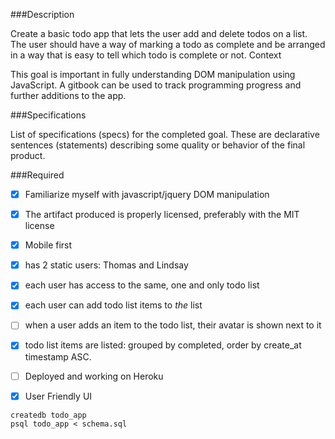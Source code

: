  ###Description

Create a basic todo app that lets the user add and delete todos on a list. The user should have a way of marking a todo as complete and be arranged in a way that is easy to tell which todo is complete or not.
Context

This goal is important in fully understanding DOM manipulation using JavaScript. A gitbook can be used to track programming progress and further additions to the app.

###Specifications

List of specifications (specs) for the completed goal. These are declarative sentences (statements) describing some quality or behavior of the final product.

###Required

- [X] Familiarize myself with javascript/jquery DOM manipulation
- [X] The artifact produced is properly licensed, preferably with the MIT license
- [X] Mobile first
- [X] has 2 static users: Thomas and Lindsay
- [X] each user has access to the same, one and only todo list
- [X] each user can add todo list items to _the_ list
- [ ] when a user adds an item to the todo list, their avatar is shown next to it
- [X] todo list items are listed: grouped by completed, order by create_at timestamp ASC.
- [ ] Deployed and working on Heroku
- [X] User Friendly UI


```
createdb todo_app
psql todo_app < schema.sql
```
